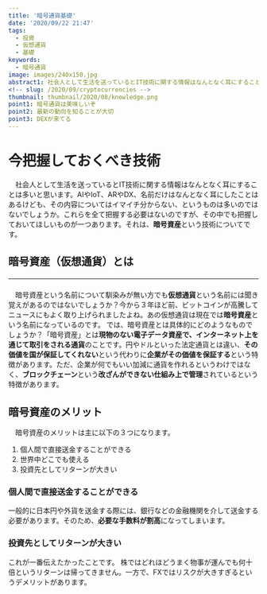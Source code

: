 ```yaml
---
title: '暗号通貨基礎'
date: '2020/09/22 21:47'
tags:
  - 投資
  - 仮想通貨
  - 基礎
keywords:
  - 暗号通貨
image: images/240x150.jpg
abstract1: 社会人として生活を送っているとIT技術に関する情報はなんとなく耳にすることは多いと思います。
<!-- slug: /2020/09/cryptocurrencies -->
thumbnail: thumbnail/2020/08/knowledge.png
point1: 暗号通貨は美味しいぞ
point2: 最新の動向を知ることが大切
point3: DEXが来てる
---
```


# 今把握しておくべき技術
　社会人として生活を送っているとIT技術に関する情報はなんとなく耳にすることは多いと思います。AIやIoT、ARやDX、名前だけはなんとなく耳にしたことはあるけども、その内容についてはイマイチ分からない、というものは多いのではないでしょうか。これらを全て把握する必要はないのですが、その中でも把握しておいてほしいものが一つあります。それは、**暗号資産**という技術についてです。

## 暗号資産（仮想通貨）とは<hr>

　暗号資産という名前について馴染みが無い方でも**仮想通貨**という名前には聞き覚えがあるのではないでしょうか？今から３年ほど前、ビットコインが高騰してニュースにもよく取り上げられましたよね。あの仮想通貨は現在では**暗号資産**という名前になっているのです。
 では、暗号資産とは具体的にどのようなものでしょうか？「暗号資産」とは**現物のない電子データ資産で、インターネット上を通じて取引をされる通貨**のことです。円やドルといった法定通貨とは違い、**その価値を国が保証してくれない**という代わりに**企業がその価値を保証する**という特徴があります。ただ、企業が何でもいい加減に通貨を作れるというわけではなく、**ブロックチェーン**という**改ざんができない仕組み上で管理**されているという特徴があります。

## 暗号資産のメリット
　暗号資産のメリットは主に以下の３つになります。
 1. 個人間で直接送金することができる
 2. 世界中どこでも使える
 3. 投資先としてリターンが大きい

### 個人間で直接送金することができる
一般的に日本円や外貨を送金する際には、銀行などの金融機関を介して送金する必要があります。そのため、**必要な手数料が割高**になってしまいます。

### 投資先としてリターンが大きい
これが一番伝えたかったことです。
株ではどれほどうまく物事が運んでも何十倍というリターンは帰ってきません。一方で、FXではリスクが大きすぎるというデメリットがあります。



